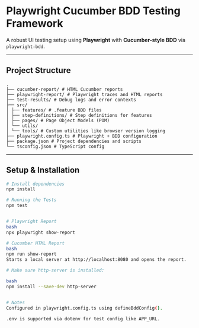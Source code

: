#  Playwright Cucumber BDD Testing Framework

A robust UI testing setup using **Playwright** with **Cucumber-style BDD** via `playwright-bdd`.

---

##  Project Structure
```
.
├── cucumber-report/ # HTML Cucumber reports
├── playwright-report/ # Playwright traces and HTML reports
├── test-results/ # Debug logs and error contexts
├── src/
│ ├── features/ # .feature BDD files
│ ├── step-definitions/ # Step definitions for features
│ ├── pages/ # Page Object Models (POM)
│ └── utils/
│ └── tools/ # Custom utilities like browser version logging
├── playwright.config.ts # Playwright + BDD configuration
├── package.json # Project dependencies and scripts
└── tsconfig.json # TypeScript config
```

---

##  Setup & Installation

```bash
# Install dependencies
npm install

# Running the Tests
npm test


# Playwright Report
bash
npx playwright show-report

# Cucumber HTML Report
bash
npm run show-report
Starts a local server at http://localhost:8080 and opens the report.

# Make sure http-server is installed:

bash
npm install --save-dev http-server


# Notes
Configured in playwright.config.ts using defineBddConfig().

.env is supported via dotenv for test config like APP_URL.
